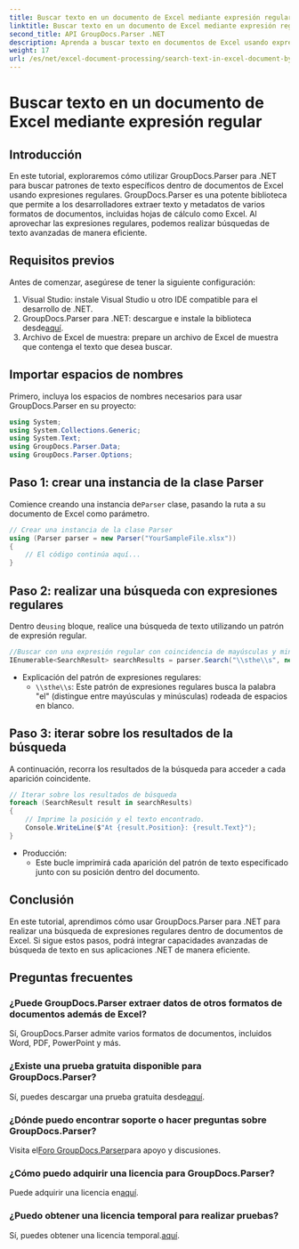 ```yaml
---
title: Buscar texto en un documento de Excel mediante expresión regular
linktitle: Buscar texto en un documento de Excel mediante expresión regular
second_title: API GroupDocs.Parser .NET
description: Aprenda a buscar texto en documentos de Excel usando expresiones regulares con GroupDocs.Parser para .NET. Realice búsquedas de texto avanzadas de manera eficiente.
weight: 17
url: /es/net/excel-document-processing/search-text-in-excel-document-by-regular-expression/
---
```


# Buscar texto en un documento de Excel mediante expresión regular

## Introducción
En este tutorial, exploraremos cómo utilizar GroupDocs.Parser para .NET para buscar patrones de texto específicos dentro de documentos de Excel usando expresiones regulares. GroupDocs.Parser es una potente biblioteca que permite a los desarrolladores extraer texto y metadatos de varios formatos de documentos, incluidas hojas de cálculo como Excel. Al aprovechar las expresiones regulares, podemos realizar búsquedas de texto avanzadas de manera eficiente.
## Requisitos previos
Antes de comenzar, asegúrese de tener la siguiente configuración:
1. Visual Studio: instale Visual Studio u otro IDE compatible para el desarrollo de .NET.
2.  GroupDocs.Parser para .NET: descargue e instale la biblioteca desde[aquí](https://releases.groupdocs.com/parser/net/).
3. Archivo de Excel de muestra: prepare un archivo de Excel de muestra que contenga el texto que desea buscar.

## Importar espacios de nombres
Primero, incluya los espacios de nombres necesarios para usar GroupDocs.Parser en su proyecto:
```csharp
using System;
using System.Collections.Generic;
using System.Text;
using GroupDocs.Parser.Data;
using GroupDocs.Parser.Options;
```
## Paso 1: crear una instancia de la clase Parser
 Comience creando una instancia de`Parser` clase, pasando la ruta a su documento de Excel como parámetro.
```csharp
// Crear una instancia de la clase Parser
using (Parser parser = new Parser("YourSampleFile.xlsx"))
{
    // El código continúa aquí...
}
```
## Paso 2: realizar una búsqueda con expresiones regulares
 Dentro de`using` bloque, realice una búsqueda de texto utilizando un patrón de expresión regular.
```csharp
//Buscar con una expresión regular con coincidencia de mayúsculas y minúsculas
IEnumerable<SearchResult> searchResults = parser.Search("\\sthe\\s", new SearchOptions(true, false, true));
```
- Explicación del patrón de expresiones regulares:
  - `\\sthe\\s`: Este patrón de expresiones regulares busca la palabra "el" (distingue entre mayúsculas y minúsculas) rodeada de espacios en blanco.
## Paso 3: iterar sobre los resultados de la búsqueda
A continuación, recorra los resultados de la búsqueda para acceder a cada aparición coincidente.
```csharp
// Iterar sobre los resultados de búsqueda
foreach (SearchResult result in searchResults)
{
    // Imprime la posición y el texto encontrado.
    Console.WriteLine($"At {result.Position}: {result.Text}");
}
```
- Producción:
  - Este bucle imprimirá cada aparición del patrón de texto especificado junto con su posición dentro del documento.

## Conclusión
En este tutorial, aprendimos cómo usar GroupDocs.Parser para .NET para realizar una búsqueda de expresiones regulares dentro de documentos de Excel. Si sigue estos pasos, podrá integrar capacidades avanzadas de búsqueda de texto en sus aplicaciones .NET de manera eficiente.

## Preguntas frecuentes
### ¿Puede GroupDocs.Parser extraer datos de otros formatos de documentos además de Excel?
Sí, GroupDocs.Parser admite varios formatos de documentos, incluidos Word, PDF, PowerPoint y más.
### ¿Existe una prueba gratuita disponible para GroupDocs.Parser?
 Sí, puedes descargar una prueba gratuita desde[aquí](https://releases.groupdocs.com/).
### ¿Dónde puedo encontrar soporte o hacer preguntas sobre GroupDocs.Parser?
 Visita el[Foro GroupDocs.Parser](https://forum.groupdocs.com/c/parser/17)para apoyo y discusiones.
### ¿Cómo puedo adquirir una licencia para GroupDocs.Parser?
 Puede adquirir una licencia en[aquí](https://purchase.groupdocs.com/buy).
### ¿Puedo obtener una licencia temporal para realizar pruebas?
 Sí, puedes obtener una licencia temporal.[aquí](https://purchase.groupdocs.com/temporary-license/).